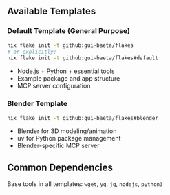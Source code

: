 ## Available Templates

### Default Template (General Purpose)
```bash
nix flake init -t github:gui-baeta/flakes
# or explicitly:
nix flake init -t github:gui-baeta/flakes#default
```
- Node.js + Python + essential tools
- Example package and app structure
- MCP server configuration

### Blender Template
```bash
nix flake init -t github:gui-baeta/flakes#blender
```
- Blender for 3D modeling/animation
- uv for Python package management
- Blender-specific MCP server

## Common Dependencies

Base tools in all templates: `wget`, `yq`, `jq`, `nodejs`, `python3`
